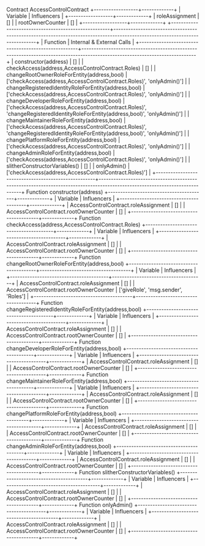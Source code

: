 Contract AccessControlContract
+------------------+-------------+
|     Variable     | Influencers |
+------------------+-------------+
|  roleAssignment  |      []     |
| rootOwnerCounter |      []     |
+------------------+-------------+
+-----------------------------------------------------+----------------------------------------------------------------------------------------------------------------------------+
|                       Function                      |                                                 Internal & External Calls                                                  |
+-----------------------------------------------------+----------------------------------------------------------------------------------------------------------------------------+
|                 constructor(address)                |                                                             []                                                             |
|   checkAccess(address,AccessControlContract.Roles)  |                                                             []                                                             |
|      changeRootOwnerRoleForEntity(address,bool)     |                            ['checkAccess(address,AccessControlContract.Roles)', 'onlyAdmin()']                             |
| changeRegisteredIdentityRoleForEntity(address,bool) |                            ['checkAccess(address,AccessControlContract.Roles)', 'onlyAdmin()']                             |
|      changeDeveloperRoleForEntity(address,bool)     | ['checkAccess(address,AccessControlContract.Roles)', 'changeRegisteredIdentityRoleForEntity(address,bool)', 'onlyAdmin()'] |
|     changeMaintainerRoleForEntity(address,bool)     | ['checkAccess(address,AccessControlContract.Roles)', 'changeRegisteredIdentityRoleForEntity(address,bool)', 'onlyAdmin()'] |
|      changePlatformRoleForEntity(address,bool)      |                            ['checkAccess(address,AccessControlContract.Roles)', 'onlyAdmin()']                             |
|        changeAdminRoleForEntity(address,bool)       |                            ['checkAccess(address,AccessControlContract.Roles)', 'onlyAdmin()']                             |
|            slitherConstructorVariables()            |                                                             []                                                             |
|                     onlyAdmin()                     |                                    ['checkAccess(address,AccessControlContract.Roles)']                                    |
+-----------------------------------------------------+----------------------------------------------------------------------------------------------------------------------------+
Function constructor(address)
+----------------------------------------+-------------+
|                Variable                | Influencers |
+----------------------------------------+-------------+
|  AccessControlContract.roleAssignment  |      []     |
| AccessControlContract.rootOwnerCounter |      []     |
+----------------------------------------+-------------+
Function checkAccess(address,AccessControlContract.Roles)
+----------------------------------------+-------------+
|                Variable                | Influencers |
+----------------------------------------+-------------+
|  AccessControlContract.roleAssignment  |      []     |
| AccessControlContract.rootOwnerCounter |      []     |
+----------------------------------------+-------------+
Function changeRootOwnerRoleForEntity(address,bool)
+----------------------------------------+-------------------------------------+
|                Variable                |             Influencers             |
+----------------------------------------+-------------------------------------+
|  AccessControlContract.roleAssignment  |                  []                 |
| AccessControlContract.rootOwnerCounter | ['giveRole', 'msg.sender', 'Roles'] |
+----------------------------------------+-------------------------------------+
Function changeRegisteredIdentityRoleForEntity(address,bool)
+----------------------------------------+-------------+
|                Variable                | Influencers |
+----------------------------------------+-------------+
|  AccessControlContract.roleAssignment  |      []     |
| AccessControlContract.rootOwnerCounter |      []     |
+----------------------------------------+-------------+
Function changeDeveloperRoleForEntity(address,bool)
+----------------------------------------+-------------+
|                Variable                | Influencers |
+----------------------------------------+-------------+
|  AccessControlContract.roleAssignment  |      []     |
| AccessControlContract.rootOwnerCounter |      []     |
+----------------------------------------+-------------+
Function changeMaintainerRoleForEntity(address,bool)
+----------------------------------------+-------------+
|                Variable                | Influencers |
+----------------------------------------+-------------+
|  AccessControlContract.roleAssignment  |      []     |
| AccessControlContract.rootOwnerCounter |      []     |
+----------------------------------------+-------------+
Function changePlatformRoleForEntity(address,bool)
+----------------------------------------+-------------+
|                Variable                | Influencers |
+----------------------------------------+-------------+
|  AccessControlContract.roleAssignment  |      []     |
| AccessControlContract.rootOwnerCounter |      []     |
+----------------------------------------+-------------+
Function changeAdminRoleForEntity(address,bool)
+----------------------------------------+-------------+
|                Variable                | Influencers |
+----------------------------------------+-------------+
|  AccessControlContract.roleAssignment  |      []     |
| AccessControlContract.rootOwnerCounter |      []     |
+----------------------------------------+-------------+
Function slitherConstructorVariables()
+----------------------------------------+-------------+
|                Variable                | Influencers |
+----------------------------------------+-------------+
|  AccessControlContract.roleAssignment  |      []     |
| AccessControlContract.rootOwnerCounter |      []     |
+----------------------------------------+-------------+
Function onlyAdmin()
+----------------------------------------+-------------+
|                Variable                | Influencers |
+----------------------------------------+-------------+
|  AccessControlContract.roleAssignment  |      []     |
| AccessControlContract.rootOwnerCounter |      []     |
+----------------------------------------+-------------+
